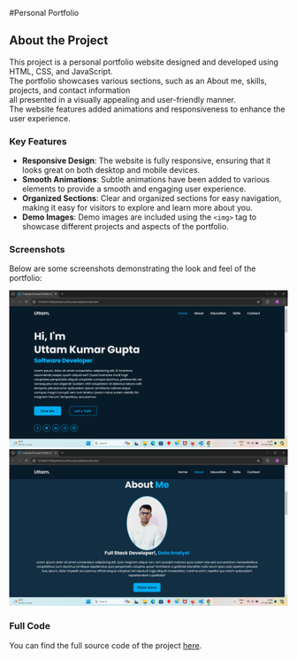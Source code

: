 #Personal Portfolio 


## About the Project

This project is a personal portfolio website designed and developed using HTML, CSS, and JavaScript. <br>
The portfolio showcases various sections, such as an About me, skills, projects, and contact information<br>
all presented in a visually appealing and user-friendly manner. <br>
The website features added animations and responsiveness to enhance the user experience.

### Key Features

- **Responsive Design**: The website is fully responsive, ensuring that it looks great on both desktop and mobile devices.
- **Smooth Animations**: Subtle animations have been added to various elements to provide a smooth and engaging user experience.
- **Organized Sections**: Clear and organized sections for easy navigation, making it easy for visitors to explore and learn more about you.
- **Demo Images**: Demo images are included using the `<img>` tag to showcase different projects and aspects of the portfolio.

### Screenshots

Below are some screenshots demonstrating the look and feel of the portfolio:

![Demo Image 1](Assest/photo1.png)
![Demo Image 2](Assest/photo2..png)

### Full Code

You can find the full source code of the project [here](https://github.com/Uttamkumargupta000/pfsinterns/tree/main/Personal-website).
